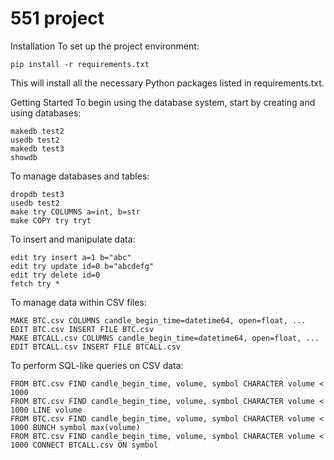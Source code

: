 # 551 project

Installation
To set up the project environment:
```
pip install -r requirements.txt
```
This will install all the necessary Python packages listed in requirements.txt.

Getting Started
To begin using the database system, start by creating and using databases:

```
makedb test2
usedb test2
makedb test3
showdb
```
To manage databases and tables:
```
dropdb test3
usedb test2
make try COLUMNS a=int, b=str
make COPY try tryt
```
To insert and manipulate data:

```
edit try insert a=1 b="abc"
edit try update id=0 b="abcdefg"
edit try delete id=0
fetch try *
```
To manage data within CSV files:

```
MAKE BTC.csv COLUMNS candle_begin_time=datetime64, open=float, ...
EDIT BTC.csv INSERT FILE BTC.csv
MAKE BTCALL.csv COLUMNS candle_begin_time=datetime64, open=float, ...
EDIT BTCALL.csv INSERT FILE BTCALL.csv
```
To perform SQL-like queries on CSV data:

```
FROM BTC.csv FIND candle_begin_time, volume, symbol CHARACTER volume < 1000
FROM BTC.csv FIND candle_begin_time, volume, symbol CHARACTER volume < 1000 LINE volume
FROM BTC.csv FIND candle_begin_time, volume, symbol CHARACTER volume < 1000 BUNCH symbol max(volume)
FROM BTC.csv FIND candle_begin_time, volume, symbol CHARACTER volume < 1000 CONNECT BTCALL.csv ON symbol
```
